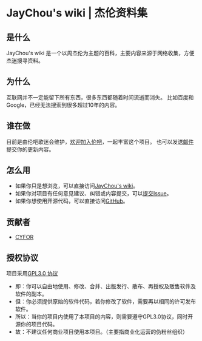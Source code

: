 # JayChou's wiki | 杰伦资料集
## 是什么
JayChou's wiki 是一个以周杰伦为主题的百科，主要内容来源于网络收集，方便杰迷搜寻资料。
## 为什么
互联网并不一定能留下所有东西，很多东西都随着时间流逝而消失。
比如百度和Google，已经无法搜索到很多超过10年的内容。
## 谁在做
目前是由伦吧歌迷会维护，[欢迎加入伦吧](https://www.jaychou.wiki/culture/join_us.html)，一起丰富这个项目。
也可以发送[邮件](mailto:cyfor@foxmail.com)提交你的更新内容。
## 怎么用
- 如果你只是想浏览，可以直接访问[JayChou's wiki](https://www.jaychou.wiki/)。
- 如果你对项目有任何意见建议、纠错或内容提交，可以[提交Issue](https://github.com/y-cyfor/JayChou-wiki/issues)。
- 如果你想使用开源代码，可以直接访问[GitHub](https://github.com/y-cyfor/JayChou-wiki)。
## 贡献者
- [CYFOR](https://www.cyfor.cn)
## 授权协议
项目采用[GPL3.0 协议](LICENSE)
- 即：你可以自由地使用、修改、合并、出版发行、散布、再授权及贩售软件及软件的副本。
- 但：你必须提供原始的软件代码，若你修改了软件，需要再以相同的许可发布软件。
- 所以：当你的项目内使用了本项目的内容，则需要遵守GPL3.0协议，同时开源你的项目代码。
- 故：不建议任何商业项目使用本项目。（主要指商业化运营的伪粉丝组织）